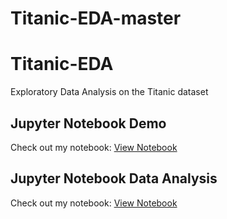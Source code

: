 # Titanic-EDA-master
# Titanic-EDA
Exploratory Data Analysis on the Titanic dataset
## Jupyter Notebook Demo
Check out my notebook: [View Notebook](https://github.com/pramod13071626/Titanic-EDA-master/blob/main/Titanic%20death%20Predictor%20Pramod.ipynb)
## Jupyter Notebook Data Analysis
Check out my notebook: [View Notebook](https://github.com/pramod13071626/Titanic-EDA-master/blob/main/DataAnalysis.ipynb)
